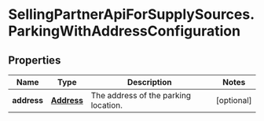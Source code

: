# SellingPartnerApiForSupplySources.ParkingWithAddressConfiguration

## Properties
Name | Type | Description | Notes
------------ | ------------- | ------------- | -------------
**address** | [**Address**](Address.md) | The address of the parking location. | [optional] 


